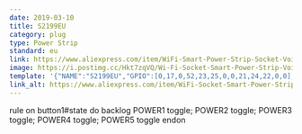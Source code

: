 ```yaml
---
date: 2019-03-10
title: S2199EU
category: plug
type: Power Strip
standard: eu
link: https://www.aliexpress.com/item/WiFi-Smart-Power-Strip-Socket-Voice-Control-Timer-Switch-Power-Strip-Outlet-with-4-AC-Outlets/32915120795.html
image: https://i.postimg.cc/Hkt7zqVQ/Wi-Fi-Socket-Smart-Power-Strip-Voice-Control-Timer-Switch-Power-S.jpg
template: '{"NAME":"S2199EU","GPIO":[0,17,0,52,23,25,0,0,21,24,22,0,0],"FLAG":1,"BASE":18}' 
link_alt: https://www.aliexpress.com/item/WiFi-Socket-Smart-Power-Strip-Voice-Control-Timer-Switch-Power-Strip-Outlet-with-4-AC-Outlets/32914473349.html
---
```


rule on button1#state do backlog POWER1 toggle; POWER2 toggle; POWER3 toggle; POWER4 toggle; POWER5 toggle endon





